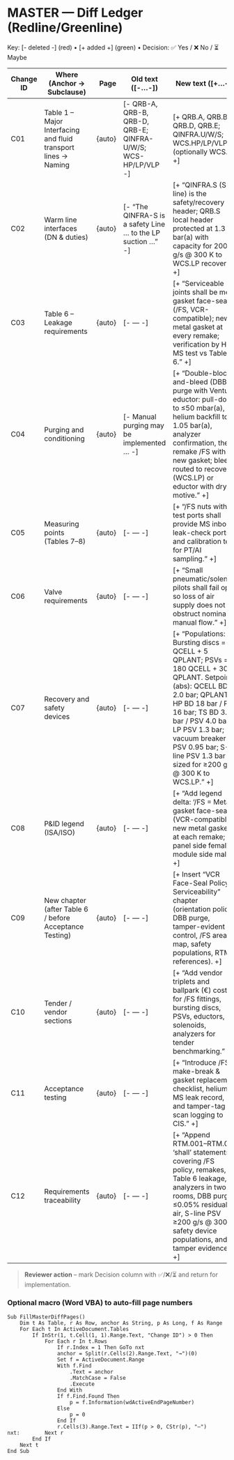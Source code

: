 # MASTER — Diff Ledger (Redline/Greenline)
Key: [- deleted -] (red) • [+ added +] (green) • Decision: ✅ Yes / ❌ No / ⏳ Maybe

| Change ID | Where (Anchor → Subclause) | Page | Old text ([-…-]) | New text ([+…+]) | Decision |
|---|---|---:|---|---|---|
| C01 | Table 1 – Major Interfacing and fluid transport lines → Naming | {auto} | [- QRB-A, QRB-B, QRB-D, QRB-E; QINFRA-U/W/S; WCS-HP/LP/VLP -] | [+ QRB.A, QRB.B, QRB.D, QRB.E; QINFRA.U/W/S; WCS.HP/LP/VLP (optionally WCS.R) +] | ⏳ |
| C02 | Warm line interfaces (DN & duties) | {auto} | [- “The QINFRA-S is a safety Line … to the LP suction …” -] | [+ “QINFRA.S (S-line) is the safety/recovery header; QRB.S local header protected at 1.3 bar(a) with capacity for 200 g/s @ 300 K to WCS.LP recovery.” +] | ⏳ |
| C03 | Table 6 – Leakage requirements | {auto} | [- — -] | [+ “Serviceable joints shall be metal gasket face-seal (/FS, VCR-compatible); new metal gasket at every remake; verification by He MS test vs Table 6.” +] | ⏳ |
| C04 | Purging and conditioning | {auto} | [- Manual purging may be implemented … -] | [+ “Double-block-and-bleed (DBB) purge with Venturi eductor: pull-down to ≤50 mbar(a), helium backfill to 1.05 bar(a), analyzer confirmation, then remake /FS with new gasket; bleed routed to recovery (WCS.LP) or eductor with dry N₂ motive.” +] | ⏳ |
| C05 | Measuring points (Tables 7–8) | {auto} | [- — -] | [+ “/FS nuts with test ports shall provide MS inboard leak-check ports and calibration tees for PT/AI sampling.” +] | ⏳ |
| C06 | Valve requirements | {auto} | [- — -] | [+ “Small pneumatic/solenoid pilots shall fail open so loss of air supply does not obstruct nominal manual flow.” +] | ⏳ |
| C07 | Recovery and safety devices | {auto} | [- — -] | [+ “Populations: Bursting discs = 60 QCELL + 5 QPLANT; PSVs = 180 QCELL + 30 QPLANT. Setpoints (abs): QCELL BD 2.0 bar; QPLANT HP BD 18 bar / PSV 16 bar; TS BD 3.5 bar / PSV 4.0 bar; LP PSV 1.3 bar; vacuum breaker PSV 0.95 bar; S-line PSV 1.3 bar sized for ≥200 g/s @ 300 K to WCS.LP.” +] | ⏳ |
| C08 | P&ID legend (ISA/ISO) | {auto} | [- — -] | [+ “Add legend delta: ‘/FS = Metal gasket face-seal (VCR-compatible); new metal gasket at each remake; panel side female, module side male.’” +] | ⏳ |
| C09 | New chapter (after Table 6 / before Acceptance Testing) | {auto} | [- — -] | [+ Insert “VCR Face-Seal Policy & Serviceability” chapter (orientation policy, DBB purge, tamper-evident control, /FS area map, safety populations, RTM references). +] | ⏳ |
| C10 | Tender / vendor sections | {auto} | [- — -] | [+ “Add vendor triplets and ballpark (€) costs for /FS fittings, bursting discs, PSVs, eductors, solenoids, analyzers for tender benchmarking.” +] | ⏳ |
| C11 | Acceptance testing | {auto} | [- — -] | [+ “Introduce /FS make-break & gasket replacement checklist, helium MS leak record, and tamper-tag scan logging to CIS.” +] | ⏳ |
| C12 | Requirements traceability | {auto} | [- — -] | [+ “Append RTM.001–RTM.008 ‘shall’ statements covering /FS policy, remakes, Table 6 leakage, analyzers in two rooms, DBB purge ≤0.05% residual air, S-line PSV ≥200 g/s @ 300 K, safety device populations, and tamper evidence.” +] | ⏳ |

> **Reviewer action** – mark Decision column with ✅/❌/⏳ and return for implementation.

### Optional macro (Word VBA) to auto-fill page numbers

```vba
Sub FillMasterDiffPages()
    Dim t As Table, r As Row, anchor As String, p As Long, f As Range
    For Each t In ActiveDocument.Tables
        If InStr(1, t.Cell(1, 1).Range.Text, "Change ID") > 0 Then
            For Each r In t.Rows
                If r.Index = 1 Then GoTo nxt
                anchor = Split(r.Cells(2).Range.Text, "→")(0)
                Set f = ActiveDocument.Range
                With f.Find
                    .Text = anchor
                    .MatchCase = False
                    .Execute
                End With
                If f.Find.Found Then
                    p = f.Information(wdActiveEndPageNumber)
                Else
                    p = 0
                End If
                r.Cells(3).Range.Text = IIf(p > 0, CStr(p), "—")
nxt:        Next r
        End If
    Next t
End Sub
```
